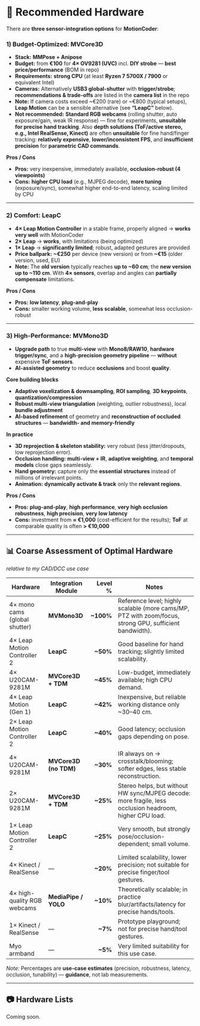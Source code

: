 # 🎥 Recommended Hardware

There are **three sensor-integration options** for **MotionCoder**:

### 1) **Budget-Optimized: MVCore3D**

* **Stack:** **MMPose + Anipose**
* **Budget:** from **€100** for **4× OV9281 (UVC)** incl. **DIY strobe** — **best price/performance** (BOM in repo)
* **Requirements:** **strong CPU** (at least **Ryzen 7 5700X / 7900** or equivalent Intel)
* **Cameras:** Alternatively **USB3 global-shutter** with **trigger/strobe**; **recommendations & trade-offs** are listed in the **camera list** in the repo
* **Note:** If camera costs exceed ~€200 (rare) or ~€800 (typical setups), **Leap Motion** can be a sensible alternative (see **“LeapC”** below).
* **Not recommended:** **Standard RGB webcams** (rolling shutter, auto exposure/gain, weak IR response) — fine for experiments, **unsuitable for precise hand tracking**. Also **depth solutions (ToF/active stereo, e.g., Intel RealSense, Kinect)** are often **unsuitable** for fine hand/finger tracking: **relatively expensive**, **lower/inconsistent FPS**, and **insufficient precision** for **parametric CAD commands**.

**Pros / Cons**

* **Pros:** very inexpensive, immediately available, **occlusion-robust (4 viewpoints)**
* **Cons:** **higher CPU load** (e.g., MJPEG decode), **more tuning** (exposure/sync), somewhat higher end-to-end latency, scaling limited by CPU

---

### 2) **Comfort: LeapC**

* **4× Leap Motion Controller** in a stable frame, properly aligned → **works very well** with MotionCoder
* **2× Leap** → **works**, with limitations (being optimized)
* **1× Leap** → **significantly limited**; robust, adapted gestures are provided
* **Price ballpark:** **~€250** per device (new version) or from **~€15** (older version, used, EU)
* **Note:** The **old version** typically reaches **up to ~60 cm**; the **new version** **up to ~110 cm**. With **4× sensors**, overlap and angles can **partially compensate** limitations.

**Pros / Cons**

* **Pros:** **low latency**, **plug-and-play**
* **Cons:** smaller working volume, **less scalable**, somewhat less occlusion-robust

---

### 3) **High-Performance: MVMono3D**

* **Upgrade path** to true **multi-view** with **Mono8/RAW10**, **hardware trigger/sync**, and a **high-precision geometry pipeline** — **without** expensive **ToF sensors**.
* **AI-assisted geometry** to reduce **occlusions** and boost **quality**.

**Core building blocks**

* **Adaptive voxelization & downsampling**, **ROI sampling**, **3D keypoints**, **quantization/compression**
* **Robust multi-view triangulation** (weighting, outlier robustness), local **bundle adjustment**
* **AI-based refinement** of geometry and **reconstruction of occluded structures** — **bandwidth- and memory-friendly**

**In practice**

* **3D reprojection & skeleton stability:** very robust (less jitter/dropouts, low reprojection error).
* **Occlusion handling:** **multi-view + IR**, **adaptive weighting**, and **temporal models** close gaps seamlessly.
* **Hand geometry:** capture only the **essential structures** instead of millions of irrelevant points.
* **Animation:** **dynamically activate & track** only the **relevant regions**.

**Pros / Cons**

* **Pros:** **plug-and-play**, **high performance**, **very high occlusion robustness**, **high precision**, **very low latency**
* **Cons:** investment from **≈ €1,000** (cost-efficient for the results); **ToF** at comparable quality is often **> €10,000**

---

## 📊 **Coarse Assessment of Optimal Hardware**

*relative to my CAD/DCC use case*

| Hardware                      | Integration Module    |   Level % | Notes                                                                                                   |
| ----------------------------- | --------------------- | --------: | ------------------------------------------------------------------------------------------------------- |
| 4× mono cams (global shutter) | **MVMono3D**          | **~100%** | Reference level; highly scalable (more cams/MP, PTZ with zoom/focus, strong GPU, sufficient bandwidth). |
| 4× Leap Motion Controller 2   | **LeapC**             |  **~50%** | Good baseline for hand tracking; slightly limited scalability.                                          |
| 4× U20CAM-9281M               | **MVCore3D + TDM**    |  **~45%** | Low-budget, immediately available; high CPU demand.                                                     |
| 4× Leap Motion (Gen 1)        | **LeapC**             |  **~42%** | Inexpensive, but reliable working distance only ~30–40 cm.                                              |
| 2× Leap Motion Controller 2   | **LeapC**             |  **~40%** | Good latency; occlusion gaps depending on pose.                                                         |
| 4× U20CAM-9281M               | **MVCore3D (no TDM)** |  **~30%** | IR always on → crosstalk/blooming; softer edges, less stable reconstruction.                            |
| 2× U20CAM-9281M               | **MVCore3D + TDM**    |  **~25%** | Stereo helps, but without HW sync/MJPEG decode: more fragile, less occlusion headroom, higher CPU load. |
| 1× Leap Motion Controller 2   | **LeapC**             |  **~25%** | Very smooth, but strongly pose/occlusion-dependent; small volume.                                       |
| 4× Kinect / RealSense         | —                     |  **~20%** | Limited scalability, lower precision; not suitable for precise finger/tool gestures.                    |
| 4× high-quality RGB webcams   | **MediaPipe / YOLO**  |  **~10%** | Theoretically scalable; in practice blur/artifacts/latency for precise hands/tools.                     |
| 1× Kinect / RealSense         | —                     |   **~7%** | Prototype playground; not for precise hand/tool gestures.                                               |
| Myo armband                   | —                     |   **~5%** | Very limited suitability for this use case.                                                             |

*Note:* Percentages are **use-case estimates** (precision, robustness, latency, occlusion, tunability) — **guidance**, not lab measurements.

---

## 📷 Hardware Lists

Coming soon.
